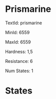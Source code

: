 # Prismarine

TextId: prismarine

MinId: 6559

MaxId: 6559

Hardness: 1,5

Resistance: 6


Num States: 1

# States
```

```